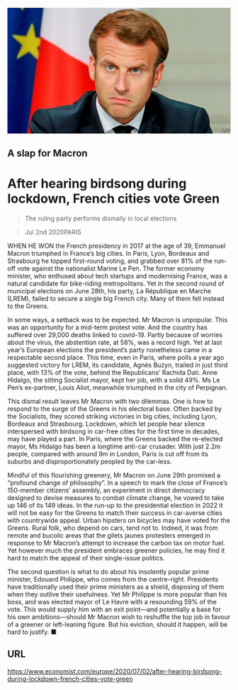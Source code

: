 ![](./images/20200704_EUP505.jpg)

## A slap for Macron

# After hearing birdsong during lockdown, French cities vote Green

> The ruling party performs dismally in local elections

> Jul 2nd 2020PARIS

WHEN HE WON the French presidency in 2017 at the age of 39, Emmanuel Macron triumphed in France’s big cities. In Paris, Lyon, Bordeaux and Strasbourg he topped first-round voting, and grabbed over 81% of the run-off vote against the nationalist Marine Le Pen. The former economy minister, who enthused about tech startups and modernising France, was a natural candidate for bike-riding metropolitans. Yet in the second round of municipal elections on June 28th, his party, La République en Marche (LREM), failed to secure a single big French city. Many of them fell instead to the Greens.

In some ways, a setback was to be expected. Mr Macron is unpopular. This was an opportunity for a mid-term protest vote. And the country has suffered over 29,000 deaths linked to covid-19. Partly because of worries about the virus, the abstention rate, at 58%, was a record high. Yet at last year’s European elections the president’s party nonetheless came in a respectable second place. This time, even in Paris, where polls a year ago suggested victory for LREM, its candidate, Agnès Buzyn, trailed in just third place, with 13% of the vote, behind the Republicans’ Rachida Dati. Anne Hidalgo, the sitting Socialist mayor, kept her job, with a solid 49%. Ms Le Pen’s ex-partner, Louis Aliot, meanwhile triumphed in the city of Perpignan.

This dismal result leaves Mr Macron with two dilemmas. One is how to respond to the surge of the Greens in his electoral base. Often backed by the Socialists, they scored striking victories in big cities, including Lyon, Bordeaux and Strasbourg. Lockdown, which let people hear silence interspersed with birdsong in car-free cities for the first time in decades, may have played a part. In Paris, where the Greens backed the re-elected mayor, Ms Hidalgo has been a longtime anti-car crusader. With just 2.2m people, compared with around 9m in London, Paris is cut off from its suburbs and disproportionately peopled by the car-less.

Mindful of this flourishing greenery, Mr Macron on June 29th promised a “profound change of philosophy”. In a speech to mark the close of France’s 150-member citizens’ assembly, an experiment in direct democracy designed to devise measures to combat climate change, he vowed to take up 146 of its 149 ideas. In the run-up to the presidential election in 2022 it will not be easy for the Greens to match their success in car-averse cities with countrywide appeal. Urban hipsters on bicycles may have voted for the Greens. Rural folk, who depend on cars, tend not to. Indeed, it was from remote and bucolic areas that the gilets jaunes  protesters emerged in response to Mr Macron’s attempt to increase the carbon tax on motor fuel. Yet however much the president embraces greener policies, he may find it hard to match the appeal of their single-issue politics.

The second question is what to do about his insolently popular prime minister, Edouard Philippe, who comes from the centre-right. Presidents have traditionally used their prime ministers as a shield, disposing of them when they outlive their usefulness. Yet Mr Philippe is more popular than his boss, and was elected mayor of Le Havre with a resounding 59% of the vote. This would supply him with an exit point—and potentially a base for his own ambitions—should Mr Macron wish to reshuffle the top job in favour of a greener or left-leaning figure. But his eviction, should it happen, will be hard to justify. ■

## URL

https://www.economist.com/europe/2020/07/02/after-hearing-birdsong-during-lockdown-french-cities-vote-green
